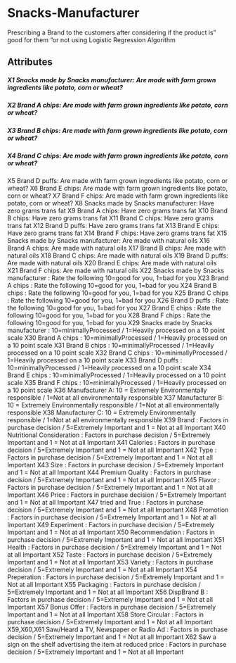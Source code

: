 # Snacks-Manufacturer
Prescribing a Brand to the customers after considering if the product is” good for them “or not using Logistic Regression Algorithm

## Attributes
##### X1  Snacks made by Snacks manufacturer: Are made with farm grown ingredients like potato, corn or wheat?
##### X2  Brand A chips: Are made with farm grown ingredients like potato, corn or wheat?
##### X3  Brand B chips: Are made with farm grown ingredients like potato, corn or wheat?
##### X4  Brand C chips: Are made with farm grown ingredients like potato, corn or wheat?
X5  Brand D puffs: Are made with farm grown ingredients like potato, corn or wheat?
X6  Brand E chips: Are made with farm grown ingredients like potato, corn or wheat?
X7  Brand F chips: Are made with farm grown ingredients like potato, corn or wheat?
X8  Snacks made by Snacks manufacturer: Have zero grams trans fat
X9  Brand A chips: Have zero grams trans fat
X10 Brand B chips: Have zero grams trans fat
X11 Brand C chips: Have zero grams trans fat
X12 Brand D puffs: Have zero grams trans fat
X13 Brand E chips: Have zero grams trans fat
X14 Brand F chips: Have zero grams trans fat
X15 Snacks made by Snacks manufacturer: Are made with natural oils
X16 Brand A chips: Are made with natural oils
X17 Brand B chips: Are made with natural oils
X18 Brand C chips: Are made with natural oils
X19 Brand D puffs: Are made with natural oils
X20 Brand E chips: Are made with natural oils
X21 Brand F chips: Are made with natural oils
X22 Snacks made by Snacks manufacturer : Rate the following 10=good for you, 1=bad for you
X23 Brand A chips : Rate the following 10=good for you, 1=bad for you
X24 Brand B chips : Rate the following 10=good for you, 1=bad for you
X25 Brand C chips : Rate the following 10=good for you, 1=bad for you
X26 Brand D puffs : Rate the following 10=good for you, 1=bad for you
X27 Brand E chips : Rate the following 10=good for you, 1=bad for you
X28 Brand F chips : Rate the following 10=good for you, 1=bad for you
X29 Snacks made by Snacks manufacturer : 10=minimallyProcessed / 1=Heavily processed on a 10 point scale
X30 Brand A chips : 10=minimallyProcessed / 1=Heavily processed on a 10 point scale
X31 Brand B chips : 10=minimallyProcessed / 1=Heavily processed on a 10 point scale
X32 Brand C chips : 10=minimallyProcessed / 1=Heavily processed on a 10 point scale
X33 Brand D puffs : 10=minimallyProcessed / 1=Heavily processed on a 10 point scale
X34 Brand E chips : 10=minimallyProcessed / 1=Heavily processed on a 10 point scale
X35 Brand F chips : 10=minimallyProcessed / 1=Heavily processed on a 10 point scale
X36 Manufacturer A: 10 = Extremely Environmentally responsible / 1=Not at all environmentally responsible
X37 Manufacturer B: 10 = Extremely Environmentally responsible / 1=Not at all environmentally responsible
X38 Manufacturer C: 10 = Extremely Environmentally responsible / 1=Not at all environmentally responsible
X39 Brand : Factors in purchase decision / 5=Extremely Important and 1 = Not at all Important
X40 Nutritional Consideration  : Factors in purchase decision / 5=Extremely Important and 1 = Not at all Important
X41 Calories : Factors in purchase decision / 5=Extremely Important and 1 = Not at all Important
X42 Type : Factors in purchase decision / 5=Extremely Important and 1 = Not at all Important
X43 Size : Factors in purchase decision / 5=Extremely Important and 1 = Not at all Important
X44 Premium Quality : Factors in purchase decision / 5=Extremely Important and 1 = Not at all Important
X45 Flavor : Factors in purchase decision / 5=Extremely Important and 1 = Not at all Important
X46 Price : Factors in purchase decision / 5=Extremely Important and 1 = Not at all Important
X47 tried and True : Factors in purchase decision / 5=Extremely Important and 1 = Not at all Important
X48 Promotion : Factors in purchase decision / 5=Extremely Important and 1 = Not at all Important
X49 Experiment : Factors in purchase decision / 5=Extremely Important and 1 = Not at all Important
X50 Recommendation : Factors in purchase decision / 5=Extremely Important and 1 = Not at all Important
X51 Health : Factors in purchase decision / 5=Extremely Important and 1 = Not at all Important
X52 Taste : Factors in purchase decision / 5=Extremely Important and 1 = Not at all Important
X53 Variety : Factors in purchase decision / 5=Extremely Important and 1 = Not at all Important
X54 Preperation : Factors in purchase decision / 5=Extremely Important and 1 = Not at all Important
X55 Packaging : Factors in purchase decision / 5=Extremely Important and 1 = Not at all Important
X56 DispBrand B : Factors in purchase decision / 5=Extremely Important and 1 = Not at all Important
X57 Bonus Offer : Factors in purchase decision / 5=Extremely Important and 1 = Not at all Important
X58 Store Circular : Factors in purchase decision / 5=Extremely Important and 1 = Not at all Important
X59,X60,X61 Saw/Heard a TV, Newspaper or Radio Ad : Factors in purchase decision / 5=Extremely Important and 1 = Not at all     Important
X62 Saw a sign on the shelf advertising the item at reduced price : Factors in purchase decision / 5=Extremely Important and     1 = Not at all Important

